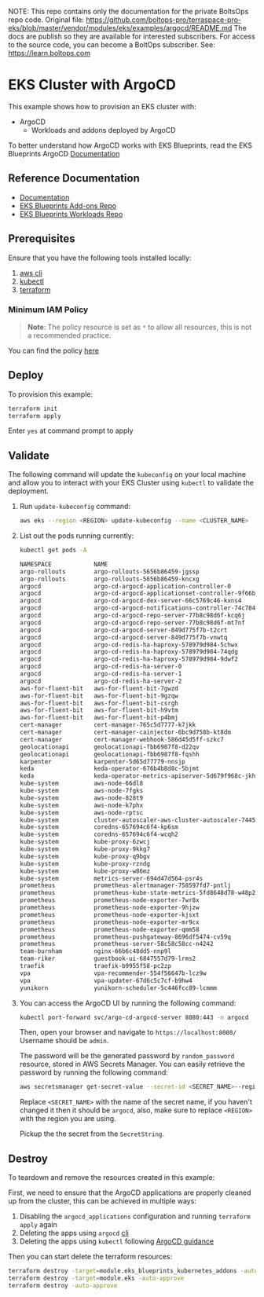 <!-- note marker start -->
NOTE: This repo contains only the documentation for the private BoltsOps repo code.
Original file: https://github.com/boltops-pro/terraspace-pro-eks/blob/master/vendor/modules/eks/examples/argocd/README.md
The docs are publish so they are available for interested subscribers.
For access to the source code, you can become a BoltOps subscriber.
See: https://learn.boltops.com

<!-- note marker end -->

# EKS Cluster with ArgoCD

This example shows how to provision an EKS cluster with:

- ArgoCD
  - Workloads and addons deployed by ArgoCD

To better understand how ArgoCD works with EKS Blueprints, read the EKS Blueprints ArgoCD [Documentation](https://aws-ia.github.io/terraform-aws-eks-blueprints/latest/add-ons/argocd/)

## Reference Documentation

- [Documentation](https://aws-ia.github.io/terraform-aws-eks-blueprints/latest/add-ons/argocd/)
- [EKS Blueprints Add-ons Repo](https://github.com/aws-samples/eks-blueprints-add-ons)
- [EKS Blueprints Workloads Repo](https://github.com/aws-samples/eks-blueprints-workloads)

## Prerequisites

Ensure that you have the following tools installed locally:

1. [aws cli](https://docs.aws.amazon.com/cli/latest/userguide/install-cliv2.html)
2. [kubectl](https://Kubernetes.io/docs/tasks/tools/)
3. [terraform](https://learn.hashicorp.com/tutorials/terraform/install-cli)

### Minimum IAM Policy

> **Note**: The policy resource is set as `*` to allow all resources, this is not a recommended practice.

You can find the policy [here](min-iam-policy.json)

## Deploy

To provision this example:

```sh
terraform init
terraform apply
```

Enter `yes` at command prompt to apply

## Validate

The following command will update the `kubeconfig` on your local machine and allow you to interact with your EKS Cluster using `kubectl` to validate the deployment.

1. Run `update-kubeconfig` command:

    ```sh
    aws eks --region <REGION> update-kubeconfig --name <CLUSTER_NAME>
    ```

2. List out the pods running currently:

    ```sh
    kubectl get pods -A

    NAMESPACE            NAME                                                         READY   STATUS    RESTARTS   AGE
    argo-rollouts        argo-rollouts-5656b86459-jgssp                               1/1     Running   0          6m59s
    argo-rollouts        argo-rollouts-5656b86459-kncxg                               1/1     Running   0          6m59s
    argocd               argo-cd-argocd-application-controller-0                      1/1     Running   0          15m
    argocd               argo-cd-argocd-applicationset-controller-9f66b8d6b-bnvqk     1/1     Running   0          15m
    argocd               argo-cd-argocd-dex-server-66c5769c46-kxns4                   1/1     Running   0          15m
    argocd               argo-cd-argocd-notifications-controller-74c78485d-fgh4w      1/1     Running   0          15m
    argocd               argo-cd-argocd-repo-server-77b8c98d6f-kcq6j                  1/1     Running   0          15m
    argocd               argo-cd-argocd-repo-server-77b8c98d6f-mt7nf                  1/1     Running   0          15m
    argocd               argo-cd-argocd-server-849d775f7b-t2crt                       1/1     Running   0          15m
    argocd               argo-cd-argocd-server-849d775f7b-vnwtq                       1/1     Running   0          15m
    argocd               argo-cd-redis-ha-haproxy-578979d984-5chwx                    1/1     Running   0          15m
    argocd               argo-cd-redis-ha-haproxy-578979d984-74qdg                    1/1     Running   0          15m
    argocd               argo-cd-redis-ha-haproxy-578979d984-9dwf2                    1/1     Running   0          15m
    argocd               argo-cd-redis-ha-server-0                                    4/4     Running   0          15m
    argocd               argo-cd-redis-ha-server-1                                    4/4     Running   0          12m
    argocd               argo-cd-redis-ha-server-2                                    4/4     Running   0          11m
    aws-for-fluent-bit   aws-for-fluent-bit-7gwzd                                     1/1     Running   0          7m10s
    aws-for-fluent-bit   aws-for-fluent-bit-9gzqw                                     1/1     Running   0          7m10s
    aws-for-fluent-bit   aws-for-fluent-bit-csrgh                                     1/1     Running   0          7m10s
    aws-for-fluent-bit   aws-for-fluent-bit-h9vtm                                     1/1     Running   0          7m10s
    aws-for-fluent-bit   aws-for-fluent-bit-p4bmj                                     1/1     Running   0          7m10s
    cert-manager         cert-manager-765c5d7777-k7jkk                                1/1     Running   0          7m6s
    cert-manager         cert-manager-cainjector-6bc9d758b-kt8dm                      1/1     Running   0          7m6s
    cert-manager         cert-manager-webhook-586d45d5ff-szkc7                        1/1     Running   0          7m6s
    geolocationapi       geolocationapi-fbb6987f8-d22qv                               2/2     Running   0          6m15s
    geolocationapi       geolocationapi-fbb6987f8-fqshh                               2/2     Running   0          6m15s
    karpenter            karpenter-5d65d77779-nnsjp                                   2/2     Running   0          7m42s
    keda                 keda-operator-676b4b8d8c-5bjmt                               1/1     Running   0          7m16s
    keda                 keda-operator-metrics-apiserver-5d679f968c-jkhz8             1/1     Running   0          7m16s
    kube-system          aws-node-66dl8                                               1/1     Running   0          14m
    kube-system          aws-node-7fgks                                               1/1     Running   0          14m
    kube-system          aws-node-828t9                                               1/1     Running   0          14m
    kube-system          aws-node-k7phx                                               1/1     Running   0          14m
    kube-system          aws-node-rptsc                                               1/1     Running   0          14m
    kube-system          cluster-autoscaler-aws-cluster-autoscaler-74456d5cc9-hfqlz   1/1     Running   0          7m24s
    kube-system          coredns-657694c6f4-kp6sm                                     1/1     Running   0          19m
    kube-system          coredns-657694c6f4-wcqh2                                     1/1     Running   0          19m
    kube-system          kube-proxy-6zwcj                                             1/1     Running   0          14m
    kube-system          kube-proxy-9kkg7                                             1/1     Running   0          14m
    kube-system          kube-proxy-q9bgv                                             1/1     Running   0          14m
    kube-system          kube-proxy-rzndg                                             1/1     Running   0          14m
    kube-system          kube-proxy-w86mz                                             1/1     Running   0          14m
    kube-system          metrics-server-694d47d564-psr4s                              1/1     Running   0          6m37s
    prometheus           prometheus-alertmanager-758597fd7-pntlj                      2/2     Running   0          7m18s
    prometheus           prometheus-kube-state-metrics-5fd8648d78-w48p2               1/1     Running   0          7m18s
    prometheus           prometheus-node-exporter-7wr8x                               1/1     Running   0          7m18s
    prometheus           prometheus-node-exporter-9hjzw                               1/1     Running   0          7m19s
    prometheus           prometheus-node-exporter-kjsxt                               1/1     Running   0          7m18s
    prometheus           prometheus-node-exporter-mr9cx                               1/1     Running   0          7m19s
    prometheus           prometheus-node-exporter-qmm58                               1/1     Running   0          7m19s
    prometheus           prometheus-pushgateway-8696df5474-cv59q                      1/1     Running   0          7m18s
    prometheus           prometheus-server-58c58c58cc-n4242                           2/2     Running   0          7m18s
    team-burnham         nginx-66b6c48dd5-nnp9l                                       1/1     Running   0          7m39s
    team-riker           guestbook-ui-6847557d79-lrms2                                1/1     Running   0          7m39s
    traefik              traefik-b9955f58-pc2zp                                       1/1     Running   0          7m4s
    vpa                  vpa-recommender-554f56647b-lcz9w                             1/1     Running   0          7m35s
    vpa                  vpa-updater-67d6c5c7cf-b9hw4                                 1/1     Running   0          7m35s
    yunikorn             yunikorn-scheduler-5c446fcc89-lcmmm                          2/2     Running   0          7m28s
    ```

3. You can access the ArgoCD UI by running the following command:

    ```sh
    kubectl port-forward svc/argo-cd-argocd-server 8080:443 -n argocd
    ```

    Then, open your browser and navigate to `https://localhost:8080/`
    Username should be `admin`.

    The password will be the generated password by `random_password` resource, stored in AWS Secrets Manager.
    You can easily retrieve the password by running the following command:

    ```sh
    aws secretsmanager get-secret-value --secret-id <SECRET_NAME>--region <REGION>
    ```

    Replace `<SECRET_NAME>` with the name of the secret name, if you haven't changed it then it should be `argocd`, also, make sure to replace `<REGION>` with the region you are using.

    Pickup the the secret from the `SecretString`.

## Destroy

To teardown and remove the resources created in this example:

First, we need to ensure that the ArgoCD applications are properly cleaned up from the cluster, this can be achieved in multiple ways:

1) Disabling the `argocd_applications` configuration and running `terraform apply` again
2) Deleting the apps using `argocd` [cli](https://argo-cd.readthedocs.io/en/stable/user-guide/app_deletion/#deletion-using-argocd)
3) Deleting the apps using `kubectl` following [ArgoCD guidance](https://argo-cd.readthedocs.io/en/stable/user-guide/app_deletion/#deletion-using-kubectl)

Then you can start delete the terraform resources:
```sh
terraform destroy -target=module.eks_blueprints_kubernetes_addons -auto-approve
terraform destroy -target=module.eks -auto-approve
terraform destroy -auto-approve
````
